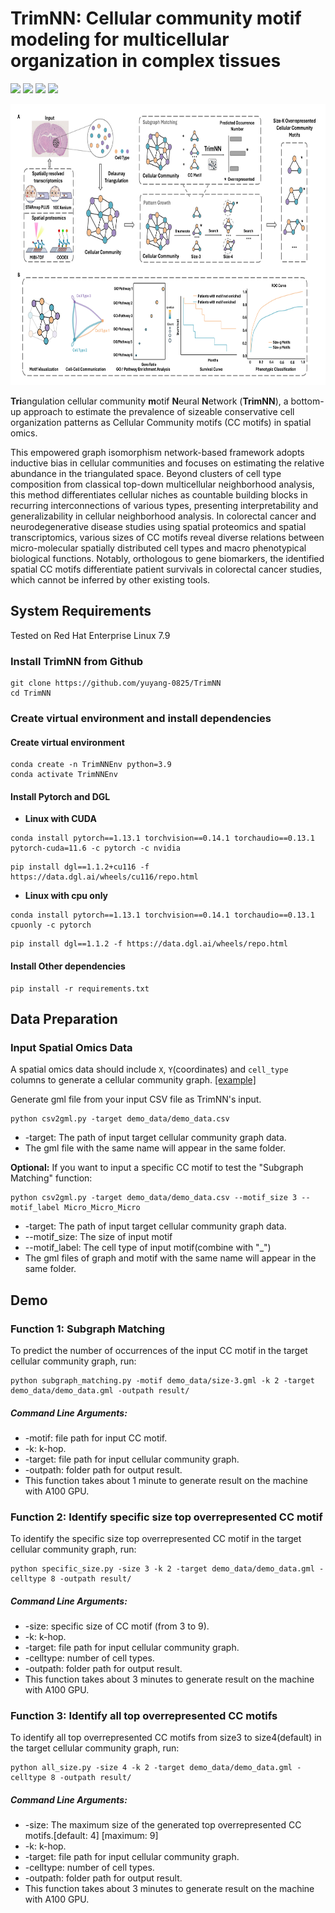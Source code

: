 # TrimNN: Cellular community motif modeling for multicellular organization in complex tissues

<img src="https://img.shields.io/badge/TrimNN-v0.0.1-blue"> <img src="https://img.shields.io/badge/Platform-Linux-blue"> <img src="https://img.shields.io/badge/Language-python3-blue"> <img src="https://img.shields.io/badge/License-MIT-blue">

<p align="center">
  <img height="450" width="800" src="https://github.com/yuyang-0825/TrimNN/blob/main/TrimNN.png"/>
</p>

**Tri**angulation cellular community **m**otif **N**eural **N**etwork (**TrimNN**), a bottom-up approach to estimate the prevalence of sizeable conservative cell organization patterns as Cellular Community motifs (CC motifs) in spatial omics.

This empowered graph isomorphism network-based framework adopts inductive bias in cellular communities and focuses on estimating the relative abundance in the triangulated space. Beyond clusters of cell type composition from classical top-down multicellular neighborhood analysis, this method differentiates cellular niches as countable building blocks in recurring interconnections of various types, presenting interpretability and generalizability in cellular neighborhood analysis. In colorectal cancer and neurodegenerative disease studies using spatial proteomics and spatial transcriptomics, various sizes of CC motifs reveal diverse relations between micro-molecular spatially distributed cell types and macro phenotypical biological functions. Notably, orthologous to gene biomarkers, the identified spatial CC motifs differentiate patient survivals in colorectal cancer studies, which cannot be inferred by other existing tools. 

## System Requirements
Tested on Red Hat Enterprise Linux 7.9

### Install TrimNN from Github
```
git clone https://github.com/yuyang-0825/TrimNN
cd TrimNN
```
### Create virtual environment and install dependencies

#### Create virtual environment
```
conda create -n TrimNNEnv python=3.9 
conda activate TrimNNEnv
```
#### Install Pytorch and DGL 
* **Linux with CUDA**
```
conda install pytorch==1.13.1 torchvision==0.14.1 torchaudio==0.13.1 pytorch-cuda=11.6 -c pytorch -c nvidia
```
```
pip install dgl==1.1.2+cu116 -f https://data.dgl.ai/wheels/cu116/repo.html
```
* **Linux with cpu only**
```
conda install pytorch==1.13.1 torchvision==0.14.1 torchaudio==0.13.1 cpuonly -c pytorch
```
```
pip install dgl==1.1.2 -f https://data.dgl.ai/wheels/repo.html
```
#### Install Other dependencies
```
pip install -r requirements.txt
```

## Data Preparation

### Input Spatial Omics Data
A spatial omics data should include ```X```, ```Y```(coordinates) and ```cell_type```  columns to generate a cellular community graph. [[example]](https://github.com/yuyang-0825/TrimNN/blob/main/demo_data/demo_data.csv)

Generate gml file from your input CSV file as TrimNN's input.
```
python csv2gml.py -target demo_data/demo_data.csv
```
* -target: The path of input target cellular community graph data.
* The gml file with the same name will appear in the same folder.

**Optional:** If you want to input a specific CC motif to test the "Subgraph Matching" function:
```
python csv2gml.py -target demo_data/demo_data.csv --motif_size 3 --motif_label Micro_Micro_Micro
```
* -target: The path of input target cellular community graph data.
* --motif_size: The size of input motif
* --motif_label: The cell type of input motif(combine with "_")
* The gml files of graph and motif with the same name will appear in the same folder.
 
## Demo
### Function 1: Subgraph Matching
To predict the number of occurrences of the input CC motif in the target cellular community graph, run:
```
python subgraph_matching.py -motif demo_data/size-3.gml -k 2 -target demo_data/demo_data.gml -outpath result/
```
##### Command Line Arguments:
*	-motif: file path for input CC motif.
*	-k: k-hop.
*	-target: file path for input cellular community graph.
*	-outpath: folder path for output result.
*	This function takes about 1 minute to generate result on the machine with A100 GPU.
  
### Function 2: Identify specific size top overrepresented CC motif
To identify the specific size top overrepresented CC motif in the target cellular community graph, run:
```
python specific_size.py -size 3 -k 2 -target demo_data/demo_data.gml -celltype 8 -outpath result/
```
##### Command Line Arguments:
*	-size: specific size of CC motif (from 3 to 9).
*	-k: k-hop.
*	-target: file path for input cellular community graph.
*	-celltype: number of cell types.
*	-outpath: folder path for output result.
*	This function takes about 3 minutes to generate result on the machine with A100 GPU.

### Function 3: Identify all top overrepresented CC motifs
To identify all top overrepresented CC motifs from size3 to size4(default) in the target cellular community graph, run:
```
python all_size.py -size 4 -k 2 -target demo_data/demo_data.gml -celltype 8 -outpath result/
```
##### Command Line Arguments:
*	-size: The maximum size of the generated top overrepresented CC motifs.[default: 4] [maximum: 9]
*	-k: k-hop.
*	-target: file path for input cellular community graph.
*	-celltype: number of cell types.
*	-outpath: folder path for output result.
*	This function takes about 3 minutes to generate result on the machine with A100 GPU.
